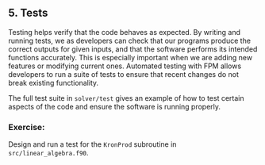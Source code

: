 ## 5. Tests

Testing helps verify that the code behaves as expected. By writing and running tests, we as developers can check that our programs produce the correct outputs for given inputs, and that the software performs its intended functions accurately. This is especially important when we are adding new features or modifying current ones. Automated testing with FPM allows developers to run a suite of tests to ensure that recent changes do not break existing functionality.

The full test suite in `solver/test` gives an example of how to test certain aspects of the code and ensure the software is running properly. 

### Exercise:
Design and run a test for the `KronProd` subroutine in `src/linear_algebra.f90`.
